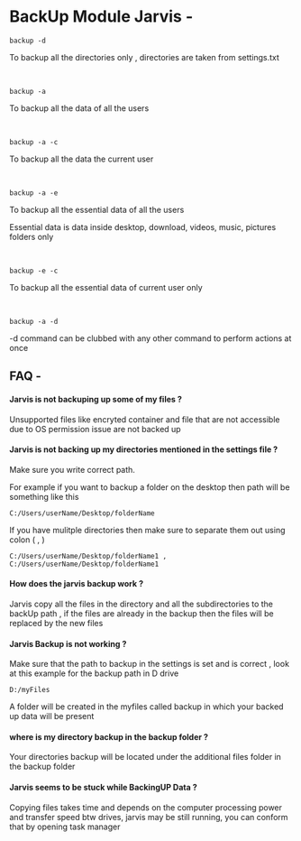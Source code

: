 # BackUp Module Jarvis - 

```
backup -d 
```
To backup all the directories only , directories are taken from settings.txt

&nbsp;
```
backup -a
```
To backup all the data of all the users

&nbsp;
```
backup -a -c
```
To backup all the data the current user

&nbsp;
```
backup -a -e
```
To backup all the essential data of all the users
 
Essential data is data inside desktop, download, videos, music, pictures folders only

&nbsp;
```
backup -e -c 
```
To backup all the essential data of current user only

&nbsp;
```
backup -a -d
```
-d command can be clubbed with any other command to perform actions at once

## FAQ - 

#### Jarvis is not backuping up some of my files ?

Unsupported files like encryted container and file that are not accessible due to OS permission issue are not backed up

#### Jarvis is not backing up my directories mentioned in the settings file ?

Make sure you write correct path.

For example if you want to backup a folder on the desktop then path will be something like this 

```C:/Users/userName/Desktop/folderName```

If you have mulitple directories then make sure to separate them out using colon ( , ) 

```C:/Users/userName/Desktop/folderName1 , C:/Users/userName/Desktop/folderName1```

#### How does the jarvis backup work ?
Jarvis copy all the files in the directory and all the subdirectories to the backUp path , if the files are already in the backup then the files will be replaced by the new files

#### Jarvis Backup is not working ?
Make sure that the path to backup in the settings is set and is correct , look at this example for the backup path in D drive

```D:/myFiles```

A folder will be created in the myfiles called backup in which your backed up data will be present

#### where is my directory backup in the backup folder ?
Your directories backup will be located under the additional files folder in the backup folder

#### Jarvis seems to be stuck while BackingUP Data ?
Copying files takes time and depends on the computer processing power and transfer speed btw drives, jarvis may be still running, you can conform that by opening task manager
